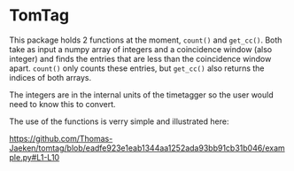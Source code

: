 # TomTag

This package holds 2 functions at the moment, ```count()``` and ```get_cc()```.
Both take as input a numpy array of integers and a coincidence window (also integer) and finds the entries that are less than the coincidence window apart.
```count()``` only counts these entries, but ```get_cc()``` also returns the indices of both arrays.

The integers are in the internal units of the timetagger so the user would need to know this to convert.

The use of the functions is verry simple and illustrated here:

https://github.com/Thomas-Jaeken/tomtag/blob/eadfe923e1eab1344aa1252ada93bb91cb31b046/example.py#L1-L10
